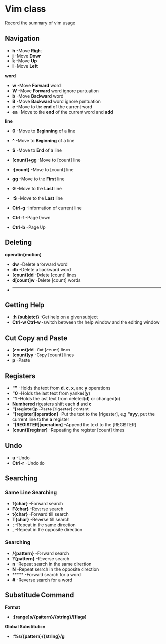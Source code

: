 # Vim class
Record the summary of vim usage


## Navigation

+ **h** -Move **Right**
+ **j** -Move **Down**
+ **k** -Move **Up**
+ **l** -Move **Left**

**word**
+ **w** -Move **Forward** word
+ **W** -Move **Forward** word ignore puntuation
+ **b** -Move **Backward** word
+ **B** -Move **Backward** word ignore puntuation
+ **e** -Move to the **end** of the current word
+ **ea** -Move to the **end** of the current word and **add**

**line**
+ **0** -Move to **Beginning** of a line
+ **^** -Move to **Beginning** of a line
+ **$** -Move to **End** of a line

+ **[count]+gg** -Move to [count] line
+ **:[count]** -Move to [count] line
+ **gg** -Move to the **First** line
+ **G** -Move to the **Last** line
+ **:$** -Move to the **Last** line
+ **Ctrl-g** -Information of current line
+ **Ctrl-f** -Page Down
+ **Ctrl-b** -Page Up


## Deleting

**operatin{motion}**
+ **dw** -Delete a forward word
+ **db** -Delete a backward word
+ **[count]dd** -Delete [count] lines
+ **d[count]w** -Delete [count] words
+ ****


## Getting Help
+ **:h {subjetct}** -Get help on a given subject
+ **Ctrl-w Ctrl-w** -switch between the help window and the editing window


## Cut Copy and Paste
+ **[count]dd** -Cut [count] lines
+ **[count]yy** -Copy [count] lines
+ **p** -Paste


## Registers
+ **""** -Holds the text from **d**, **c**, **x**, and **y** operations
+ **"0** -Holds the last text from yanked(**y**)
+ **"1** -Holds the last text from deleted(**d**) or changed(**c**)
+ **Numbered** rigesters shift each **d** and **c**
+ **"[register]p** -Paste [rigester] content
+ **"[register][operation]** -Put the text to the [rigester], e.g **"ayy**, put the current line to the **a** register
+ **"[REGISTER][operation]** -Append the text to the [REGISTER]
+ **[count][register]** -Repeating the register [count] times

## Undo
+ **u** -Undo
+ **Ctrl-r** -Undo do


## Searching

### Same Line Searching

+ **f{char}** -Forward search
+ **F{char}** -Reverse search
+ **t{char}** -Forward till search
+ **T{char}** -Reverse till search
+ **;** -Repeat in the same direction
+ **,** -Repeat in the opposite direction

### Searching

+ **/{pattern}** -Forward search
+ **?{pattern}** -Reverse search
+ **n** -Repeat search in the same direction
+ **N** -Repeat search in the opposite direction
+ ***** -Forward search for a word
+ **#** -Reverse search for a word

## Substitude Command

**Format**
+ **:[range]s/{pattern}/{string}/[flags]**

**Global Substitution**
+ **:%s/{pattern}/{string}/g**
